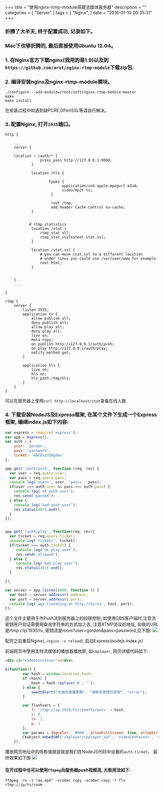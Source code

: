 +++
title = "使用nginx-rtmp-module搭建流媒体服务器"
description = ""
categories = [
    "Server"
]
tags = [
    "Nginx",
]
date = "2016-01-10 00:35:31"
+++

### 折腾了大半天, 终于配置成功, 记录如下。

### Mac下也够折腾的, 最后直接使用Ubuntu 12.04。

### 1. 在Nginx官方下载nginx(我用的是1.9)以及到`https://github.com/arut/nginx-rtmp-module`下载zip包.
### 2. 编译安装nginx及nginx-rtmp-module模块。
```shell
./configure --add-module=/root/soft/nginx-rtmp-module-master
make
make install
```
在安装过程中如遇到缺PCRE,OPenSSL等请自行解决。

### 3. 配置Nginx, 打开`1935`端口。
```shell
http {

    ...
    server {

    location ~ /auth/* {
                proxy_pass http://127.0.0.1:9000;
            }

            location /hls {

                    types {
                          application/vnd.apple.mpegurl m3u8;
                          video/mp2t ts;
                     }

                     root /tmp;
                     add_header Cache-Control no-cache;
            }


           # rtmp statistics
            location /stat {
                rtmp_stat all;
                rtmp_stat_stylesheet stat.xsl;
            }

            location /stat.xsl {
                # you can move stat.xsl to a different location
                # under linux you could use /var/user/www for example
                root html;
            }


    }
    ...

}

rtmp {
    server {
        listen 1935;
        application tv {
            allow publish all;
            deny publish all;
            allow play all;
            deny play all;
            live on;
            meta copy;
            on_publish http://127.0.0.1/auth/push;
            on_play http://127.0.0.1/auth/play;
            notify_method get;
        }

        application hls {
            live on;
            hls on;
            hls_path /tmp/hls;
        }
    }
}

```

可以在服务器上使用`curl http://localhost/stat`查看在线人数.

### 4. 下载安装NodeJS及Express框架, 在某个文件下生成一个Express框架, 编缉index.js如下内容:
```javascript
var express = require('express');
var app = express();
var auth = {
    user: 'gordon',
    pass: 'password',
    ticket: 'ABCDs2330gdws'
};

app.get('/auth/push', function (req, res) {
  var user = req.query.user;
  var pass = req.query.pass;
  console.log('user=', user, 'pass=', pass);
  if(user === auth.user && pass === auth.pass) {
    console.log('ok push user');
    res.send('passed');
  } else {
    console.log('bad push user');
    res.status(401).end();
  }
});


app.get('/auth/play', function(req, res){
  var ticket = req.query.ticket;
  console.log('ticket=', ticket);
  if(ticket === auth.ticket) {
     console.log('ok play user');
     res.send('allowed');
  } else {
     console.log('bad play user');
     res.status(401).end();
  }

});

var server = app.listen(9000, function () {
  var host = server.address().address;
  var port = server.address().port;
  console.log('app listening at http://%s:%s', host, port);
});

```


这个文件主要用于作Push流到服务器上的权限控制, 如使用OBS客户端时,注意流密钥用户验证需要用查询字符串的方式加上去, 注意RTMP协议的地址, 如我的URL是rtmp://ip:1935/tv, 密钥流是room?user=gordon&pass=password,见下图:
 ![](rtmp-01.png)

配完之后重启Nginx(`./nginx -s reload`), 启动Express(nodejs index.js)

前端网页中使用支持流媒体的播放器播放即, 如`ckplayer`, 网页详细代码如下:
```html
<div id="videoContainer"></div>
```

```javascript
$(function() {
        var hash = window.location.hash;
        if (hash) {
            hash = hash.replace('#', '');
        } else {
            sweetAlert("无效的直播票据", "请联系管理员获取", "error");
        }

        var flashvars = {
            f: 'rtmp://ip:1935/tv/room?ticket=' + hash,
            c: 0,
            lv: 1,
            p: 1
        };
        var params = {bgcolor: '#000', allowFullScreen: true, allowScriptAccess: 'always', wmode: 'transparent'};
        CKobject.embedSWF('ckplayer/ckplayer.swf', 'videoContainer', 'ckplayer_a1', '720', '480', flashvars, params);
    });
```

 播放网页地址中的哈希值就是就是我们在NodeJS代码中设置的`auth.ticket`。
 最终效果如下图
  ![](rtmp-02.png)

#### 在开过程中也可以使用`ffmpeg`向服务器push视频流, 大致用法如下:
```shell
ffmpeg -re -i "aa.mp4" -vcodec copy -acodec copy -f flv rtmp://ip/tv/room
```




